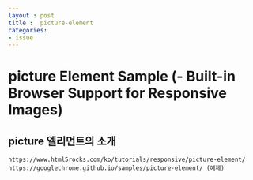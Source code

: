 ```yaml
---
layout : post
title :  picture-element
categories: 
- issue
---
```




# picture Element Sample (- Built-in Browser Support for Responsive Images)


## picture 엘리먼트의 소개

    https://www.html5rocks.com/ko/tutorials/responsive/picture-element/
    https://googlechrome.github.io/samples/picture-element/ (예제)







 




